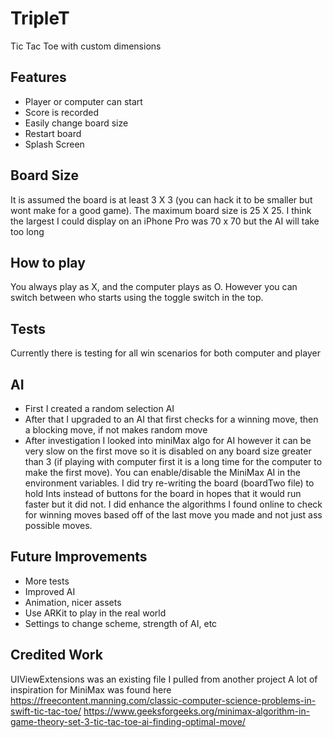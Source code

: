 #  TripleT
Tic Tac Toe with custom dimensions

## Features
- Player or computer can start
- Score is recorded
- Easily change board size
- Restart board
- Splash Screen

## Board Size
It is assumed the board is at least 3 X 3 (you can hack it to be smaller but wont make for a good game).
The maximum board size is 25 X 25. I think the largest I could display on an iPhone Pro was 70 x 70 but the AI will take too long

## How to play
You always play as X, and the computer plays as O. However you can switch between who starts using the toggle switch in the top.

## Tests
Currently there is testing for all win scenarios for both computer and player

## AI
 - First I created a random selection AI
 - After that I upgraded to an AI that first checks for a winning move, then a blocking move, if not makes random move
 - After investigation I looked into miniMax algo for AI however it can be very slow on the first move so it is disabled on any board size greater than 3 (if playing with computer first it is a long time for the computer to make the first move). You can enable/disable the MiniMax AI in the environment variables. I did try re-writing the board (boardTwo file) to hold Ints instead of buttons for the board in hopes that it would run faster but it did not. I did enhance the algorithms I found online to check for winning moves based off of the last move you made and not just ass possible moves.

## Future Improvements
 - More tests
 - Improved AI
 - Animation, nicer assets
 - Use ARKit to play in the real world
 - Settings to change scheme, strength of AI, etc

## Credited Work
UIViewExtensions was an existing file I pulled from another project
A lot of inspiration for MiniMax was found here https://freecontent.manning.com/classic-computer-science-problems-in-swift-tic-tac-toe/
https://www.geeksforgeeks.org/minimax-algorithm-in-game-theory-set-3-tic-tac-toe-ai-finding-optimal-move/
